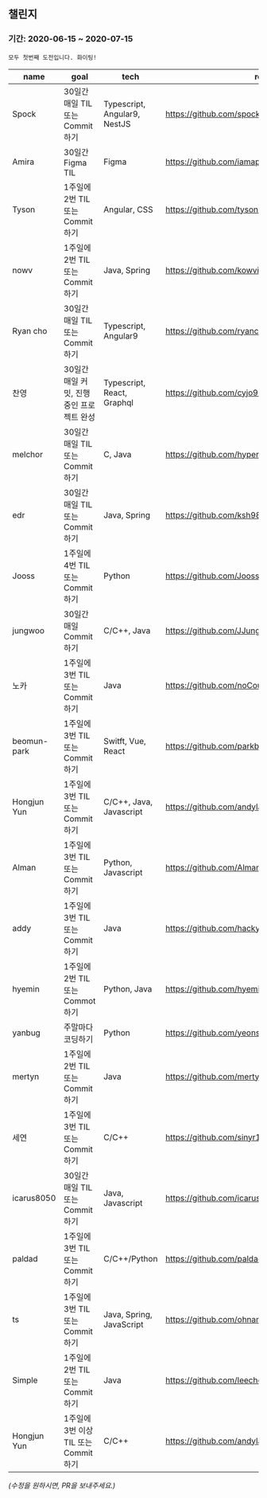 ## 챌린지

### 기간: 2020-06-15 ~ 2020-07-15
    모두 첫번째 도전입니다. 화이팅!

| name | goal | tech | repo |
| ---- | ---- | ---- | ---- |
Spock | 30일간 매일 TIL 또는 Commit 하기 | Typescript, Angular9, NestJS | https://github.com/spock-mark1/til | 
Amira | 30일간 Figma  TIL | Figma | https://github.com/iamappple/hello-world | 
Tyson | 1주일에 2번 TIL 또는 Commit하기 | Angular, CSS | https://github.com/tyson444/TIL | 
nowv | 1주일에 2번 TIL 또는 Commit하기 | Java, Spring | https://github.com/kowvic |
Ryan cho | 30일간 매일 TIL 또는 Commit 하기 | Typescript, Angular9 | https://github.com/ryancho/techroad-web | 
찬영 | 30일간 매일 커밋, 진행중인 프로젝트 완성 | Typescript, React, Graphql | https://github.com/cyjo9603/chanyeong | 
melchor | 30일간 매일 TIL 또는 Commit 하기 | C, Java | https://github.com/hypernova1/TIL | 
edr | 30일간 매일 TIL 또는 Commit하기 | Java, Spring | https://github.com/ksh9891 | 
Jooss | 1주일에 4번 TIL 또는 Commit하기 | Python | https://github.com/Jooss287/Development-log | 
jungwoo | 30일간 매일 Commit하기 | C/C++, Java | https://github.com/JJungwoo | 
노카 | 1주일에 3번 TIL 또는 Commit 하기 | Java | https://github.com/noCountJun | 
beomun-park | 1주일에 3번 TIL 또는 Commit 하기 | Switft, Vue, React | https://github.com/parkbeomun/TIL | 
Hongjun Yun | 1주일에 3번 TIL 또는 Commit 하기 | C/C++, Java, Javascript | https://github.com/andylang8445/2020_TIL_Project | 
Alman | 1주일에 3번 TIL 또는 Commit 하기 | Python, Javascript | https://github.com/AlmanIsland/HelloIsland | 
addy | 1주일에 3번 TIL 또는 Commit 하기 | Java | https://github.com/hackyeah039 | 
hyemin | 1주일에 2번 TIL 또는 Commot 하기 | Python, Java | https://github.com/hyeminpark9105 | 
yanbug | 주말마다 코딩하기 | Python | https://github.com/yeonseo/TransMath | 
mertyn | 1주일에 2번 TIL 또는 Commit 하기 | Java | https://github.com/mertyn88/Algorithm | 
세연 | 1주일에 3번 TIL 또는 Commit 하기 | C/C++ | https://github.com/sinyr119/tpdus | 
icarus8050 | 30일간 매일 TIL 또는 Commit 하기 | Java, Javascript | https://github.com/icarus8050/TIL | 
paldad | 1주일에 3번 TIL 또는 Commit 하기 | C/C++/Python | https://github.com/paldad111/til-study | 
ts | 1주일에 3번 TIL 또는 Commit 하기 | Java, Spring, JavaScript | https://github.com/ohnamu/study | 
Simple | 1주일에 2번 TIL 또는 Commit 하기 | Java | https://github.com/leechoongyon/TIL |
Hongjun Yun | 1주일에 3번 이상 TIL 또는 Commit 하기 | C/C++ | https://github.com/andylang8445/tilc |

_(수정을 원하시면, PR을 보내주세요.)_
